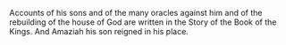 Accounts of his sons and of the many oracles against him and of the rebuilding of the house of God are written in the Story of the Book of the Kings. And Amaziah his son reigned in his place.
